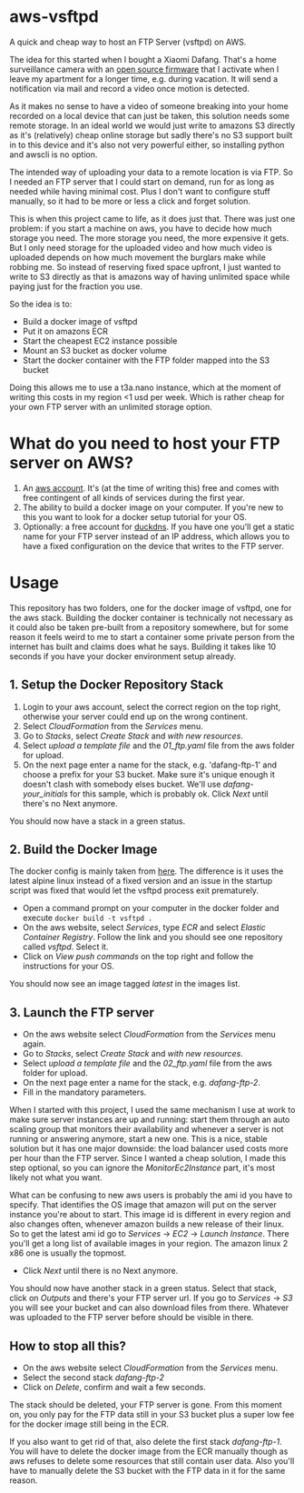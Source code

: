 # aws-vsftpd
A quick and cheap way to host an FTP Server (vsftpd) on AWS.

The idea for this started when I bought a Xiaomi Dafang. That's a home surveillance camera with an [open source firmware](https://github.com/EliasKotlyar/Xiaomi-Dafang-Hacks) that I activate when I leave my apartment for a longer time, e.g. during vacation. It will send a notification via mail and record a video once motion is detected. 

As it makes no sense to have a video of someone breaking into your home recorded on a local device that can just be taken, this solution needs some remote storage. In an ideal world we would just write to amazons S3 directly as it's (relatively) cheap online storage but sadly there's no S3 support built in to this device and it's also not very powerful either, so installing python and awscli is no option.

The intended way of uploading your data to a remote location is via FTP. So I needed an FTP server that I could start on demand, run for as long as needed while having minimal cost. Plus I don't want to configure stuff manually, so it had to be more or less a click and forget solution.

This is when this project came to life, as it does just that. There was just one problem: if you start a machine on aws, you have to decide how much storage you need. The more storage you need, the more expensive it gets. But I only need storage for the uploaded video and how much video is uploaded depends on how much movement the burglars make while robbing me. So instead of reserving fixed space upfront, I just wanted to write to S3 directly as that is amazons way of having unlimited space while paying just for the fraction you use.

So the idea is to:

* Build a docker image of vsftpd
* Put it on amazons ECR
* Start the cheapest EC2 instance possible
* Mount an S3 bucket as docker volume
* Start the docker container with the FTP folder mapped into the S3 bucket

Doing this allows me to use a t3a.nano instance, which at the moment of writing this costs in my region <1 usd per week. Which is rather cheap for your own FTP server with an unlimited storage option.

# What do you need to host your FTP server on AWS?

1. An [aws account](https://aws.amazon.com). It's (at the time of writing this) free and comes with free contingent of all kinds of services during the first year.
2. The ability to build a docker image on your computer. If you're new to this you want to look for a docker setup tutorial for your OS.
3. Optionally: a free account for [duckdns](https://duckdns.org). If you have one you'll get a static name for your FTP server instead of an IP address, which allows you to have a fixed configuration on the device that writes to the FTP server.

# Usage
This repository has two folders, one for the docker image of vsftpd, one for the aws stack. Building the docker container is technically not necessary as it could also be taken pre-built from a repository somewhere, but for some reason it feels weird to me to start a container some private person from the internet has built and claims does what he says. Building it takes like 10 seconds if you have your docker environment setup already.

## 1. Setup the Docker Repository Stack
1. Login to your aws account, select the correct region on the top right, otherwise your server could end up on the wrong continent.
2. Select *CloudFormation* from the *Services* menu.
3. Go to *Stacks*, select *Create Stack* and *with new resources*.
4. Select *upload a template file* and the *01_ftp.yaml* file from the aws folder for upload.
5. On the next page enter a name for the stack, e.g. 'dafang-ftp-1' and choose a prefix for your S3 bucket. Make sure it's unique enough it doesn't clash with somebody elses bucket. We'll use *dafang-your_initials* for this sample, which is probably ok. Click *Next* until there's no Next anymore.

You should now have a stack in a green status. 

## 2. Build the Docker Image

The docker config is mainly taken from [here](https://github.com/delfer/docker-alpine-ftp-server). The difference is it uses the latest alpine linux instead of a fixed version and an issue in the startup script was fixed that would let the vsftpd process exit prematurely.

* Open a command prompt on your computer in the docker folder and execute ```docker build -t vsftpd .```
* On the aws website, select *Services*, type *ECR* and select *Elastic Container Registry*. Follow the link and you should see one repository called *vsftpd*. Select it.
* Click on *View push commands* on the top right and follow the instructions for your OS.

You should now see an image tagged *latest* in the images list.

## 3. Launch the FTP server
* On the aws website select *CloudFormation* from the *Services* menu again.
* Go to *Stacks*, select *Create Stack* and *with new resources*.
* Select *upload a template file* and the *02_ftp.yaml* file from the aws folder for upload.
* On the next page enter a name for the stack, e.g. *dafang-ftp-2*.
* Fill in the mandatory parameters. 

When I started with this project, I used the same mechanism I use at work to make sure server instances are up and running: start them through an auto scaling group that monitors their availability and whenever a server is not running or answering anymore, start a new one. This is a nice, stable solution but it has one major downside: the load balancer used costs more per hour than the FTP server. Since I wanted a cheap solution, I made this step optional, so you can ignore the *MonitorEc2Instance* part, it's most likely not what you want.

What can be confusing to new aws users is probably the ami id you have to specify. That identifies the OS image that amazon will put on the server instance you're about to start. This image id is different in every region and also changes often, whenever amazon builds a new release of their linux. So to get the latest ami id go to *Services* -> *EC2* -> *Launch Instance*. There you'll get a long list of available images in your region. The amazon linux 2 x86 one is usually the topmost. 

* Click *Next* until there is no Next anymore.

You should now have another stack in a green status. Select that stack, click on *Outputs* and there's your FTP server url. If you go to *Services* -> *S3* you will see your bucket and can also download files from there. Whatever was uploaded to the FTP server before should be visible in there.

## How to stop all this?
* On the aws website select *CloudFormation* from the *Services* menu.
* Select the second stack *dafang-ftp-2*
* Click on *Delete*, confirm and wait a few seconds.

The stack should be deleted, your FTP server is gone. From this moment on, you only pay for the FTP data still in your S3 bucket plus a super low fee for the docker image still being in the ECR. 

If you also want to get rid of that, also delete the first stack *dafang-ftp-1*. You will have to delete the docker image from the ECR manually though as aws refuses to delete some resources that still contain user data. Also you'll have to manually delete the S3 bucket with the FTP data in it for the same reason.